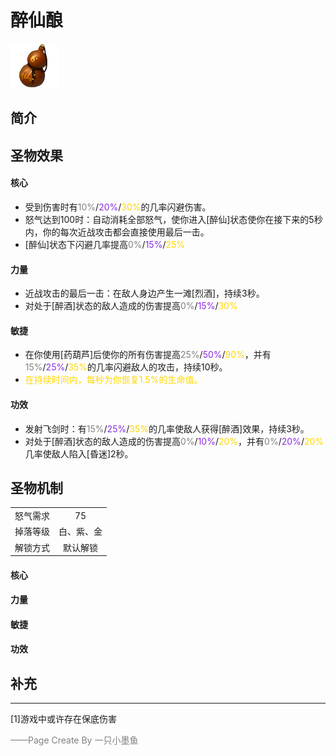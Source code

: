 # 醉仙酿
![醉仙酿](../Img/Texture2D_Potion/醉仙酿.png)
## 简介
## 圣物效果
#### **核心**  
- 受到伤害时有<font color=gray>10%</font>/<font color=BlueViolet>20%</font>/<font color=gold>30%</font>的几率闪避伤害。
- 怒气达到100时：自动消耗全部怒气，使你进入[醉仙]状态使你在接下来的5秒内，你的每次近战攻击都会直接使用最后一击。
- [醉仙]状态下闪避几率提高<font color=gray>0%</font>/<font color=BlueViolet>15%</font>/<font color=gold>25%</font>

#### **力量** 
- 近战攻击的最后一击：在敌人身边产生一滩[烈酒]，持续3秒。
- 对处于[醉酒]状态的敌人造成的伤害提高<font color=gray>0%</font>/<font color=BlueViolet>15%</font>/<font color=gold>30%</font>

#### **敏捷**
- 在你使用[药葫芦]后使你的所有伤害提高<font color=gray>25%</font>/<font color=BlueViolet>50%</font>/<font color=gold>90%</font>，并有<font color=gray>15%</font>/<font color=BlueViolet>25%</font>/<font color=gold>35%</font>的几率闪避敌人的攻击，持续10秒。
- <font color=gold>在持续时间内，每秒为你恢复1.5%的生命值。</font>

#### **功效**
- 发射飞剑时：有<font color=gray>15%</font>/<font color=BlueViolet>25%</font>/<font color=gold>35%</font>的几率使敌人获得[醉酒]效果，持续3秒。
- 对处于[醉酒]状态的敌人造成的伤害提高<font color=gray>0%</font>/<font color=BlueViolet>10%</font>/<font color=gold>20%</font>，并有<font color=gray>0%</font>/<font color=BlueViolet>20%</font>/<font color=gold>20%</font>几率使敌人陷入[昏迷]2秒。


## 圣物机制
|||
| :----: | :----: |
|怒气需求|75|
|掉落等级|白、紫、金|
|解锁方式|默认解锁|

#### **核心**

#### **力量**

#### **敏捷**

#### **功效**


## 补充

---
[1]游戏中或许存在保底伤害

<font color=grey>——Page Create By 一只小墨鱼</font>
